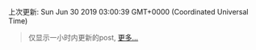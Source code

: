 
  
 上次更新: Sun Jun 30 2019 03:00:39 GMT+0000 (Coordinated Universal Time) 

 > 仅显示一小时内更新的post, [更多...](screenshots/)
  